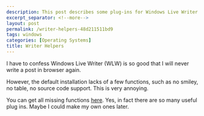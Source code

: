 ```yaml
---
description: This post describes some plug-ins for Windows Live Writer.
excerpt_separator: <!--more-->
layout: post
permalink: /writer-helpers-48d211511bd9
tags: windows
categories: [Operating Systems]
title: Writer Helpers
---
```

I have to confess Windows Live Writer (WLW) is so good that I will never write a post in browser again.

However, the default installation lacks of a few functions, such as no smiley, no table, no source code support. This is very annoying.

You can get all missing functions [here](http://gallery.live.com/results.aspx?bt=9&pl=8). Yes, in fact there are so many useful plug ins. Maybe I could make my own ones later.
<!--more-->
